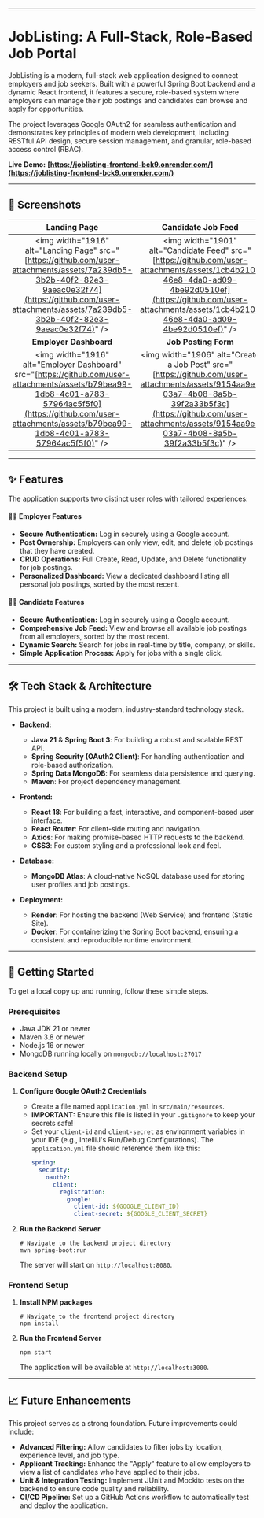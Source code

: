 -----

# JobListing: A Full-Stack, Role-Based Job Portal

   

JobListing is a modern, full-stack web application designed to connect employers and job seekers. Built with a powerful Spring Boot backend and a dynamic React frontend, it features a secure, role-based system where employers can manage their job postings and candidates can browse and apply for opportunities.

The project leverages Google OAuth2 for seamless authentication and demonstrates key principles of modern web development, including RESTful API design, secure session management, and granular, role-based access control (RBAC).

**Live Demo:** **[https://joblisting-frontend-bck9.onrender.com/](https://joblisting-frontend-bck9.onrender.com/)**

-----

## 📸 Screenshots

| Landing Page | Candidate Job Feed |
| :---: | :---: |
| \<img width="1916" alt="Landing Page" src="[https://github.com/user-attachments/assets/7a239db5-3b2b-40f2-82e3-9aeac0e32f74](https://github.com/user-attachments/assets/7a239db5-3b2b-40f2-82e3-9aeac0e32f74)" /\> | \<img width="1901" alt="Candidate Feed" src="[https://github.com/user-attachments/assets/1cb4b210-46e8-4da0-ad09-4be92d0510ef](https://github.com/user-attachments/assets/1cb4b210-46e8-4da0-ad09-4be92d0510ef)" /\> |
| **Employer Dashboard** | **Job Posting Form** |
| \<img width="1916" alt="Employer Dashboard" src="[https://github.com/user-attachments/assets/b79bea99-1db8-4c01-a783-57964ac5f5f0](https://github.com/user-attachments/assets/b79bea99-1db8-4c01-a783-57964ac5f5f0)" /\> | \<img width="1906" alt="Create a Job Post" src="[https://github.com/user-attachments/assets/9154aa9e-03a7-4b08-8a5b-39f2a33b5f3c](https://github.com/user-attachments/assets/9154aa9e-03a7-4b08-8a5b-39f2a33b5f3c)" /\> |

-----

## ✨ Features

The application supports two distinct user roles with tailored experiences:

#### **👨‍💼 Employer Features**

  * **Secure Authentication:** Log in securely using a Google account.
  * **Post Ownership:** Employers can only view, edit, and delete job postings that they have created.
  * **CRUD Operations:** Full Create, Read, Update, and Delete functionality for job postings.
  * **Personalized Dashboard:** View a dedicated dashboard listing all personal job postings, sorted by the most recent.

#### **👩‍💻 Candidate Features**

  * **Secure Authentication:** Log in securely using a Google account.
  * **Comprehensive Job Feed:** View and browse all available job postings from all employers, sorted by the most recent.
  * **Dynamic Search:** Search for jobs in real-time by title, company, or skills.
  * **Simple Application Process:** Apply for jobs with a single click.

-----

## 🛠️ Tech Stack & Architecture

This project is built using a modern, industry-standard technology stack.

  * **Backend:**

      * **Java 21** & **Spring Boot 3**: For building a robust and scalable REST API.
      * **Spring Security (OAuth2 Client)**: For handling authentication and role-based authorization.
      * **Spring Data MongoDB**: For seamless data persistence and querying.
      * **Maven**: For project dependency management.

  * **Frontend:**

      * **React 18**: For building a fast, interactive, and component-based user interface.
      * **React Router**: For client-side routing and navigation.
      * **Axios**: For making promise-based HTTP requests to the backend.
      * **CSS3**: For custom styling and a professional look and feel.

  * **Database:**

      * **MongoDB Atlas**: A cloud-native NoSQL database used for storing user profiles and job postings.

  * **Deployment:**

      * **Render**: For hosting the backend (Web Service) and frontend (Static Site).
      * **Docker**: For containerizing the Spring Boot backend, ensuring a consistent and reproducible runtime environment.

-----

## 🚀 Getting Started

To get a local copy up and running, follow these simple steps.

### Prerequisites

  * Java JDK 21 or newer
  * Maven 3.8 or newer
  * Node.js 16 or newer
  * MongoDB running locally on `mongodb://localhost:27017`

### Backend Setup

1.  **Configure Google OAuth2 Credentials**

      * Create a file named `application.yml` in `src/main/resources`.
      * **IMPORTANT:** Ensure this file is listed in your `.gitignore` to keep your secrets safe\!
      * Set your `client-id` and `client-secret` as environment variables in your IDE (e.g., IntelliJ's Run/Debug Configurations). The `application.yml` file should reference them like this:
        ```yaml
        spring:
          security:
            oauth2:
              client:
                registration:
                  google:
                    client-id: ${GOOGLE_CLIENT_ID}
                    client-secret: ${GOOGLE_CLIENT_SECRET}
        ```

2.  **Run the Backend Server**

    ```shell
    # Navigate to the backend project directory
    mvn spring-boot:run
    ```

    The server will start on `http://localhost:8080`.

### Frontend Setup

1.  **Install NPM packages**
    ```shell
    # Navigate to the frontend project directory
    npm install
    ```
2.  **Run the Frontend Server**
    ```shell
    npm start
    ```
    The application will be available at `http://localhost:3000`.

-----

## 📈 Future Enhancements

This project serves as a strong foundation. Future improvements could include:

  * **Advanced Filtering:** Allow candidates to filter jobs by location, experience level, and job type.
  * **Applicant Tracking:** Enhance the "Apply" feature to allow employers to view a list of candidates who have applied to their jobs.
  * **Unit & Integration Testing:** Implement JUnit and Mockito tests on the backend to ensure code quality and reliability.
  * **CI/CD Pipeline:** Set up a GitHub Actions workflow to automatically test and deploy the application.
